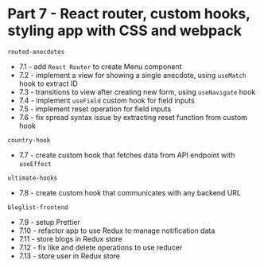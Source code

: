 # Part 7 - React router, custom hooks, styling app with CSS and webpack

`routed-anecdotes`

- 7.1 - add `React Router` to create Menu component
- 7.2 - implement a view for showing a single anecdote, using `useMatch` hook to extract ID
- 7.3 - transitions to view after creating new form, using `useNavigate` hook
- 7.4 - implement `useField` custom hook for field inputs
- 7.5 - implement reset operation for field inputs
- 7.6 - fix spread syntax issue by extracting reset function from custom hook

`country-hook`

- 7.7 - create custom hook that fetches data from API endpoint with `useEffect`

`ultimate-hooks`

- 7.8 - create custom hook that communicates with any backend URL

`bloglist-frontend`

- 7.9 - setup Prettier
- 7.10 - refactor app to use Redux to manage notification data
- 7.11 - store blogs in Redux store
- 7.12 - fix like and delete operations to use reducer
- 7.13 - store user in Redux store

